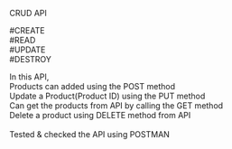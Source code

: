 CRUD API 

#CREATE <br />
#READ <br />
#UPDATE <br />
#DESTROY <br />

In this API, <br />
Products can added using the POST method <br />
Update a Product(Product ID) using the PUT method <br />
Can get the products from API by calling the GET method <br />
Delete a product using DELETE method from API <br />
<br />
Tested & checked the API using POSTMAN <br />
